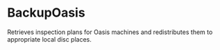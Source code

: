 # BackupOasis
Retrieves inspection plans for Oasis machines and redistributes them to appropriate local disc places.
